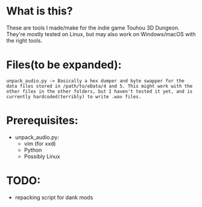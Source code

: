 # What is this?
These are tools I made/make for the indie game Touhou 3D Dungeon. They're mostly tested on Linux, but may also work on Windows/macOS with the right tools.

# Files(to be expanded):
```unpack_audio.py -> Basically a hex dumper and byte swapper for the data files stored in /path/to/eData/4 and 5. This might work with the other files in the other folders, but I haven't tested it yet, and is currently hardcoded(terribly) to write .wav files.```

# Prerequisites:
- unpack_audio.py:
  - vim (for xxd)
  - Python
  - Possibly Linux


# TODO:
- repacking script for dank mods

